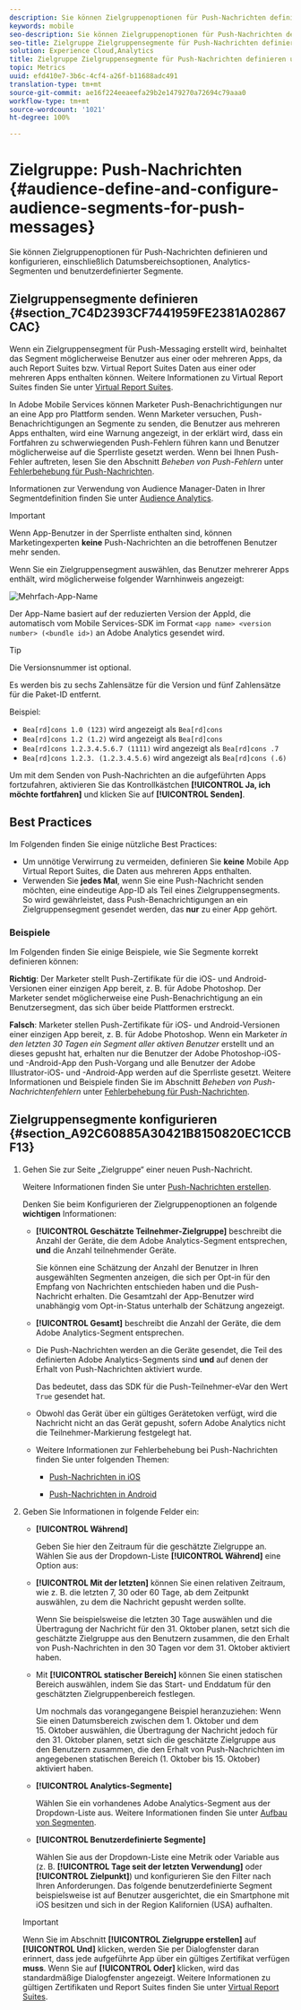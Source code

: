 ```yaml
---
description: Sie können Zielgruppenoptionen für Push-Nachrichten definieren und konfigurieren, einschließlich Datumsbereichsoptionen, Analytics-Segmenten und benutzerdefinierter Segmente.
keywords: mobile
seo-description: Sie können Zielgruppenoptionen für Push-Nachrichten definieren und konfigurieren, einschließlich Datumsbereichsoptionen, Analytics-Segmenten und benutzerdefinierter Segmente.
seo-title: Zielgruppe Zielgruppensegmente für Push-Nachrichten definieren und konfigurieren
solution: Experience Cloud,Analytics
title: Zielgruppe Zielgruppensegmente für Push-Nachrichten definieren und konfigurieren
topic: Metrics
uuid: efd410e7-3b6c-4cf4-a26f-b11688adc491
translation-type: tm+mt
source-git-commit: ae16f224eeaeefa29b2e1479270a72694c79aaa0
workflow-type: tm+mt
source-wordcount: '1021'
ht-degree: 100%

---
```



# Zielgruppe: Push-Nachrichten {#audience-define-and-configure-audience-segments-for-push-messages}

Sie können Zielgruppenoptionen für Push-Nachrichten definieren und konfigurieren, einschließlich Datumsbereichsoptionen, Analytics-Segmenten und benutzerdefinierter Segmente.

## Zielgruppensegmente definieren {#section_7C4D2393CF7441959FE2381A02867CAC}

Wenn ein Zielgruppensegment für Push-Messaging erstellt wird, beinhaltet das Segment möglicherweise Benutzer aus einer oder mehreren Apps, da auch Report Suites bzw. Virtual Report Suites Daten aus einer oder mehreren Apps enthalten können. Weitere Informationen zu Virtual Report Suites finden Sie unter   [Virtual Report Suites](/help/using/manage-apps/c-mob-vrs.md).

In Adobe Mobile Services können Marketer Push-Benachrichtigungen nur an eine App pro Plattform senden. Wenn Marketer versuchen, Push-Benachrichtigungen an Segmente zu senden, die Benutzer aus mehreren Apps enthalten, wird eine Warnung angezeigt, in der erklärt wird, dass ein Fortfahren zu schwerwiegenden Push-Fehlern führen kann und Benutzer möglicherweise auf die Sperrliste gesetzt werden. Wenn bei Ihnen Push-Fehler auftreten, lesen Sie den Abschnitt *Beheben von Push-Fehlern* unter   [Fehlerbehebung für Push-Nachrichten](/help/using/in-app-messaging/t-create-push-message/c-schedule-push-message.md).

Informationen zur Verwendung von Audience Manager-Daten in Ihrer Segmentdefinition finden Sie unter [Audience Analytics](https://docs.adobe.com/content/help/de-DE/analytics/integration/audience-analytics/mc-audiences-aam.html).

>[!IMPORTANT]
>
>Wenn App-Benutzer in der Sperrliste enthalten sind, können Marketingexperten **keine** Push-Nachrichten an die betroffenen Benutzer mehr senden.

Wenn Sie ein Zielgruppensegment auswählen, das Benutzer mehrerer Apps enthält, wird möglicherweise folgender Warnhinweis angezeigt:

![Mehrfach-App-Name](assets/multiple_appname.png)

Der App-Name basiert auf der reduzierten Version der AppId, die automatisch vom Mobile Services-SDK im Format `<app name> <version number> (<bundle id>)` an Adobe Analytics gesendet wird.

>[!TIP]
>
>Die Versionsnummer ist optional.

Es werden bis zu sechs Zahlensätze für die Version und fünf Zahlensätze für die Paket-ID entfernt.

Beispiel:

* `Bea[rd]cons 1.0 (123)` wird angezeigt als `Bea[rd]cons`
* `Bea[rd]cons 1.2 (1.2)` wird angezeigt als `Bea[rd]cons`
* `Bea[rd]cons 1.2.3.4.5.6.7 (1111)` wird angezeigt als `Bea[rd]cons .7`
* `Bea[rd]cons 1.2.3. (1.2.3.4.5.6)` wird angezeigt als `Bea[rd]cons (.6)`

Um mit dem Senden von Push-Nachrichten an die aufgeführten Apps fortzufahren, aktivieren Sie das Kontrollkästchen **[!UICONTROL Ja, ich möchte fortfahren]** und klicken Sie auf **[!UICONTROL Senden]**.

## Best Practices

Im Folgenden finden Sie einige nützliche Best Practices:

* Um unnötige Verwirrung zu vermeiden, definieren Sie **keine** Mobile App Virtual Report Suites, die Daten aus mehreren Apps enthalten.
* Verwenden Sie **jedes Mal**, wenn Sie eine Push-Nachricht senden möchten, eine eindeutige App-ID als Teil eines Zielgruppensegments.
So wird gewährleistet, dass Push-Benachrichtigungen an ein Zielgruppensegment gesendet werden, das **nur** zu einer App gehört.

### Beispiele

Im Folgenden finden Sie einige Beispiele, wie Sie Segmente korrekt definieren können:

**Richtig**: Der Marketer stellt Push-Zertifikate für die iOS- und Android-Versionen einer einzigen App bereit, z. B. für Adobe Photoshop. Der Marketer sendet möglicherweise eine Push-Benachrichtigung an ein Benutzersegment, das sich über beide Plattformen erstreckt.

**Falsch**: Marketer stellen Push-Zertifikate für iOS- und Android-Versionen einer einzigen App bereit, z. B. für Adobe Photoshop. Wenn ein Marketer *in den letzten 30 Tagen ein Segment aller aktiven Benutzer* erstellt und an dieses gepusht hat, erhalten nur die Benutzer der Adobe Photoshop-iOS- und -Android-App den Push-Vorgang und alle Benutzer der Adobe Illustrator-iOS- und -Android-App werden auf die Sperrliste gesetzt. Weitere Informationen und Beispiele finden Sie im Abschnitt *Beheben von Push-Nachrichtenfehlern* unter   [Fehlerbehebung für Push-Nachrichten](/help/using/in-app-messaging/t-create-push-message/c-troubleshooting-push-messaging.md).

## Zielgruppensegmente konfigurieren {#section_A92C60885A30421B8150820EC1CCBF13}

1. Gehen Sie zur Seite „Zielgruppe“ einer neuen Push-Nachricht.

   Weitere Informationen finden Sie unter [Push-Nachrichten erstellen](/help/using/in-app-messaging/t-create-push-message/t-create-push-message.md).

   Denken Sie beim Konfigurieren der Zielgruppenoptionen an folgende **wichtigen** Informationen:

   * **[!UICONTROL Geschätzte Teilnehmer-Zielgruppe]** beschreibt die Anzahl der Geräte, die dem Adobe Analytics-Segment entsprechen, **und** die Anzahl teilnehmender Geräte.

      Sie können eine Schätzung der Anzahl der Benutzer in Ihren ausgewählten Segmenten anzeigen, die sich per Opt-in für den Empfang von Nachrichten entschieden haben und die Push-Nachricht erhalten. Die Gesamtzahl der App-Benutzer wird unabhängig vom Opt-in-Status unterhalb der Schätzung angezeigt.

   * **[!UICONTROL Gesamt]** beschreibt die Anzahl der Geräte, die dem Adobe Analytics-Segment entsprechen.

   * Die Push-Nachrichten werden an die Geräte gesendet, die Teil des definierten Adobe Analytics-Segments sind **und** auf denen der Erhalt von Push-Nachrichten aktiviert wurde.

      Das bedeutet, dass das SDK für die Push-Teilnehmer-eVar den Wert `True` gesendet hat.

   * Obwohl das Gerät über ein gültiges Gerätetoken verfügt, wird die Nachricht nicht an das Gerät gepusht, sofern Adobe Analytics nicht die Teilnehmer-Markierung festgelegt hat.

   * Weitere Informationen zur Fehlerbehebung bei Push-Nachrichten finden Sie unter folgenden Themen:

      * [Push-Nachrichten in iOS](https://docs.adobe.com/content/help/de-DE/mobile-services/ios/messaging-ios/push-messaging/push-messaging.html)

      * [Push-Nachrichten in Android](https://docs.adobe.com/content/help/de-DE/mobile-services/android/messaging-android/push-messaging/push-messaging.html)

1. Geben Sie Informationen in folgende Felder ein:

   * **[!UICONTROL Während]**

      Geben Sie hier den Zeitraum für die geschätzte Zielgruppe an. Wählen Sie aus der Dropdown-Liste **[!UICONTROL Während]** eine Option aus:

   * **[!UICONTROL Mit der letzten]** können Sie einen relativen Zeitraum, wie z. B. die letzten 7, 30 oder 60 Tage, ab dem Zeitpunkt auswählen, zu dem die Nachricht gepusht werden sollte.

      Wenn Sie beispielsweise die letzten 30 Tage auswählen und die Übertragung der Nachricht für den 31. Oktober planen, setzt sich die geschätzte Zielgruppe aus den Benutzern zusammen, die den Erhalt von Push-Nachrichten in den 30 Tagen vor dem 31. Oktober aktiviert haben.

   * Mit **[!UICONTROL statischer Bereich]** können Sie einen statischen Bereich auswählen, indem Sie das Start- und Enddatum für den geschätzten Zielgruppenbereich festlegen.

      Um nochmals das vorangegangene Beispiel heranzuziehen: Wenn Sie einen Datumsbereich zwischen dem 1. Oktober und dem 15. Oktober auswählen, die Übertragung der Nachricht jedoch für den 31. Oktober planen, setzt sich die geschätzte Zielgruppe aus den Benutzern zusammen, die den Erhalt von Push-Nachrichten im angegebenen statischen Bereich (1. Oktober bis 15. Oktober) aktiviert haben.

   * **[!UICONTROL Analytics-Segmente]**

      Wählen Sie ein vorhandenes Adobe Analytics-Segment aus der Dropdown-Liste aus. Weitere Informationen finden Sie unter [Aufbau von Segmenten](https://docs.adobe.com/content/help/de-DE/analytics/components/segmentation/segmentation-workflow/seg-build.html).

   * **[!UICONTROL Benutzerdefinierte Segmente]**

      Wählen Sie aus der Dropdown-Liste eine Metrik oder Variable aus (z. B. **[!UICONTROL Tage seit der letzten Verwendung]** oder **[!UICONTROL Zielpunkt]**) und konfigurieren Sie den Filter nach Ihren Anforderungen. Das folgende benutzerdefinierte Segment beispielsweise ist auf Benutzer ausgerichtet, die ein Smartphone mit iOS besitzen und sich in der Region Kalifornien (USA) aufhalten.
   >[!IMPORTANT]
   >
   >Wenn Sie im Abschnitt **[!UICONTROL Zielgruppe erstellen]** auf **[!UICONTROL Und]** klicken, werden Sie per Dialogfenster daran erinnert, dass jede aufgeführte App über ein gültiges Zertifikat verfügen **muss**. Wenn Sie auf **[!UICONTROL Oder]** klicken, wird das standardmäßige Dialogfenster angezeigt. Weitere Informationen zu gültigen Zertifikaten und Report Suites finden Sie unter [Virtual Report Suites](/help/using/manage-apps/c-mob-vrs.md).
